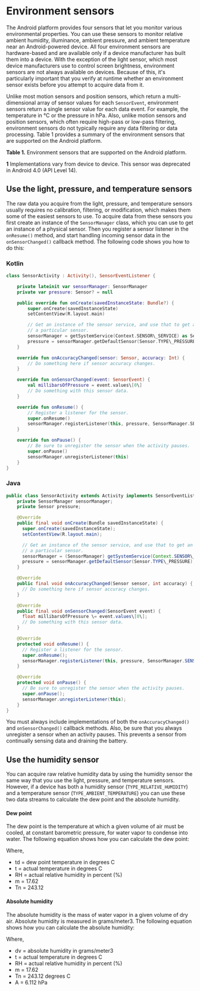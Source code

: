 # Environment sensors

The Android platform provides four sensors that let you monitor various environmental properties. You can use these sensors to monitor relative ambient humidity, illuminance, ambient pressure, and ambient temperature near an Android-powered device. All four environment sensors are hardware-based and are available only if a device manufacturer has built them into a device. With the exception of the light sensor, which most device manufacturers use to control screen brightness, environment sensors are not always available on devices. Because of this, it's particularly important that you verify at runtime whether an environment sensor exists before you attempt to acquire data from it.

Unlike most motion sensors and position sensors, which return a multi-dimensional array of sensor values for each `SensorEvent`, environment sensors return a single sensor value for each data event. For example, the temperature in °C or the pressure in hPa. Also, unlike motion sensors and position sensors, which often require high-pass or low-pass filtering, environment sensors do not typically require any data filtering or data processing. Table 1 provides a summary of the environment sensors that are supported on the Android platform.

**Table 1.** Environment sensors that are supported on the Android platform.

**1** Implementations vary from device to device. This sensor was deprecated in Android 4.0 (API Level 14).

Use the light, pressure, and temperature sensors
------------------------------------------------

The raw data you acquire from the light, pressure, and temperature sensors usually requires no calibration, filtering, or modification, which makes them some of the easiest sensors to use. To acquire data from these sensors you first create an instance of the `SensorManager` class, which you can use to get an instance of a physical sensor. Then you register a sensor listener in the `onResume()` method, and start handling incoming sensor data in the `onSensorChanged()` callback method. The following code shows you how to do this:

### Kotlin

```kotlin
class SensorActivity : Activity(), SensorEventListener {

    private lateinit var sensorManager: SensorManager
    private var pressure: Sensor? = null

    public override fun onCreate(savedInstanceState: Bundle?) {
        super.onCreate(savedInstanceState)
        setContentView(R.layout.main)

        // Get an instance of the sensor service, and use that to get an instance of
        // a particular sensor.
        sensorManager = getSystemService(Context.SENSOR\_SERVICE) as SensorManager
        pressure = sensorManager.getDefaultSensor(Sensor.TYPE\_PRESSURE)
    }

    override fun onAccuracyChanged(sensor: Sensor, accuracy: Int) {
        // Do something here if sensor accuracy changes.
    }

    override fun onSensorChanged(event: SensorEvent) {
        val millibarsOfPressure = event.values\[0\]
        // Do something with this sensor data.
    }

    override fun onResume() {
        // Register a listener for the sensor.
        super.onResume()
        sensorManager.registerListener(this, pressure, SensorManager.SENSOR\_DELAY\_NORMAL)
    }

    override fun onPause() {
        // Be sure to unregister the sensor when the activity pauses.
        super.onPause()
        sensorManager.unregisterListener(this)
    }
}
```

### Java

```java
public class SensorActivity extends Activity implements SensorEventListener {
    private SensorManager sensorManager;
    private Sensor pressure;

    @Override
    public final void onCreate(Bundle savedInstanceState) {
      super.onCreate(savedInstanceState);
      setContentView(R.layout.main);

      // Get an instance of the sensor service, and use that to get an instance of
      // a particular sensor.
      sensorManager = (SensorManager) getSystemService(Context.SENSOR\_SERVICE);
      pressure = sensorManager.getDefaultSensor(Sensor.TYPE\_PRESSURE);
    }

    @Override
    public final void onAccuracyChanged(Sensor sensor, int accuracy) {
      // Do something here if sensor accuracy changes.
    }

    @Override
    public final void onSensorChanged(SensorEvent event) {
      float millibarsOfPressure \= event.values\[0\];
      // Do something with this sensor data.
    }

    @Override
    protected void onResume() {
      // Register a listener for the sensor.
      super.onResume();
      sensorManager.registerListener(this, pressure, SensorManager.SENSOR\_DELAY\_NORMAL);
    }

    @Override
    protected void onPause() {
      // Be sure to unregister the sensor when the activity pauses.
      super.onPause();
      sensorManager.unregisterListener(this);
    }
}
```

You must always include implementations of both the `onAccuracyChanged()` and `onSensorChanged()` callback methods. Also, be sure that you always unregister a sensor when an activity pauses. This prevents a sensor from continually sensing data and draining the battery.

Use the humidity sensor
-----------------------

You can acquire raw relative humidity data by using the humidity sensor the same way that you use the light, pressure, and temperature sensors. However, if a device has both a humidity sensor (`TYPE_RELATIVE_HUMIDITY`) and a temperature sensor (`TYPE_AMBIENT_TEMPERATURE`) you can use these two data streams to calculate the dew point and the absolute humidity.

#### Dew point

The dew point is the temperature at which a given volume of air must be cooled, at constant barometric pressure, for water vapor to condense into water. The following equation shows how you can calculate the dew point:

Where,

*   td = dew point temperature in degrees C
*   t = actual temperature in degrees C
*   RH = actual relative humidity in percent (%)
*   m = 17.62
*   Tn = 243.12

#### Absolute humidity

The absolute humidity is the mass of water vapor in a given volume of dry air. Absolute humidity is measured in grams/meter3. The following equation shows how you can calculate the absolute humidity:

Where,

*   dv = absolute humidity in grams/meter3
*   t = actual temperature in degrees C
*   RH = actual relative humidity in percent (%)
*   m = 17.62
*   Tn = 243.12 degrees C
*   A = 6.112 hPa

